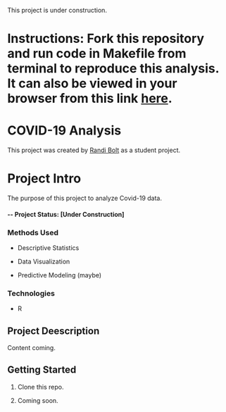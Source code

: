 This project is under construction. 

# Instructions: Fork this repository and run code in Makefile from terminal to reproduce this analysis. It can also be viewed in your browser from this link [here](https://rbolt13.github.io/covid19/).

# COVID-19 Analysis
This project was created by [Randi Bolt](https://www.rbolt.me/) as a student project. 

# Project Intro
The purpose of this project to analyze Covid-19 data.

#### -- Project Status: [Under Construction]

### Methods Used

* Descriptive Statistics

* Data Visualization

* Predictive Modeling (maybe)

### Technologies

* R

## Project Deescription
Content coming. 

## Getting Started 

1. Clone this repo. 

2. Coming soon. 
